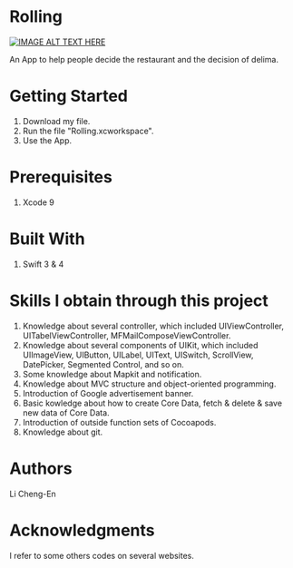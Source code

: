 # Rolling

[![IMAGE ALT TEXT HERE](https://img.youtube.com/vi/L_0Se5BcC_4/0.jpg)](https://youtu.be/L_0Se5BcC_4)

An App to help people decide the restaurant and the decision of delima.

# Getting Started

1. Download my file.
2. Run the file "Rolling.xcworkspace".
3. Use the App.

# Prerequisites

1. Xcode 9

# Built With

1. Swift 3 & 4

# Skills I obtain through this project

1. Knowledge about several controller, which included UIViewController, UITabelViewController, MFMailComposeViewController.
2. Knowledge about several components of UIKit, which included UIImageView, UIButton, UILabel, UIText, UISwitch, ScrollView, DatePicker, Segmented Control, and so on.
3. Some knowledge about Mapkit and notification.
4. Knowledge about MVC structure and object-oriented programming.
5. Introduction of Google advertisement banner.
6. Basic kowledge about how to create Core Data, fetch & delete & save new data of Core Data.
7. Introduction of outside function sets of Cocoapods.
8. Knowledge about git.

# Authors

Li Cheng-En

# Acknowledgments

I refer to some others codes on several websites.
